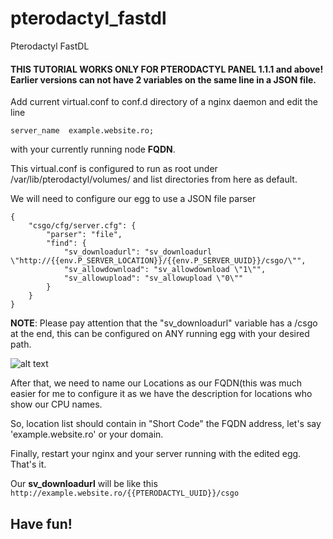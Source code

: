 # pterodactyl_fastdl
Pterodactyl FastDL

#### THIS TUTORIAL WORKS ONLY FOR PTERODACTYL PANEL 1.1.1 and above! Earlier versions can not have 2 variables on the same line in a JSON file.

Add current virtual.conf to conf.d directory of a nginx daemon and edit the line 
```
server_name  example.website.ro;
```
with your currently running node **FQDN**.

This virtual.conf is configured to run as root under /var/lib/pterodactyl/volumes/ and list directories from here as default.


We will need to configure our egg to use a JSON file parser

```
{
    "csgo/cfg/server.cfg": {
        "parser": "file",
        "find": {
            "sv_downloadurl": "sv_downloadurl \"http://{{env.P_SERVER_LOCATION}}/{{env.P_SERVER_UUID}}/csgo/\"",
            "sv_allowdownload": "sv_allowdownload \"1\"",
            "sv_allowupload": "sv_allowupload \"0\""
        }
    }
}
```
**NOTE**: Please pay attention that the "sv_downloadurl" variable has a /csgo at the end, this can be configured on ANY running egg with your desired path.


![alt text](http://repository.btstelecom.ro/pterodactyl_images/Screenshot_15.png)

After that, we need to name our Locations as our FQDN(this was much easier for me to configure it as we have the description for locations who show our CPU names.

So, location list should contain in "Short Code" the FQDN address, let's say 'example.website.ro' or your domain.

Finally, restart your nginx and your server running with the edited egg. That's it.

Our **sv_downloadurl** will be like this
`http://example.website.ro/{{PTERODACTYL_UUID}}/csgo`

## Have fun!